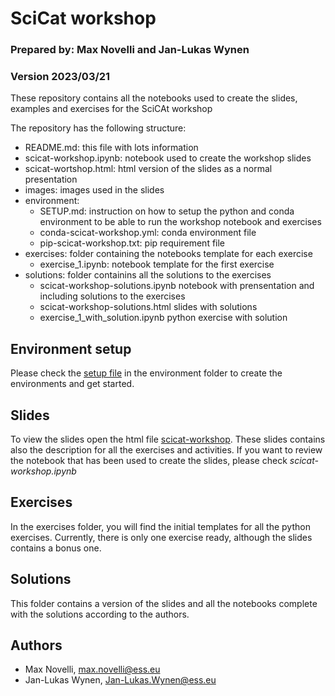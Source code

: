 # SciCat workshop
### Prepared by: Max Novelli and Jan-Lukas Wynen
### Version 2023/03/21

These repository contains all the notebooks used to create the slides, examples and exercises for the SciCAt workshop

The repository has the following structure:
- README.md: 
  this file with lots information
- scicat-workshop.ipynb: 
  notebook used to create the workshop slides
- scicat-wortshop.html: 
  html version of the slides as a normal presentation
- images: 
  images used in the slides
- environment:
  - SETUP.md: 
    instruction on how to setup the python and conda environment to be able to run the workshop notebook and exercises
  - conda-scicat-workshop.yml: 
    conda environment file
  - pip-scicat-workshop.txt: 
    pip requirement file
- exercises: 
  folder containing the notebooks template for each exercise
  - exercise_1.ipynb: 
    notebook template for the first exercise
- solutions:
  folder containins all the solutions to the exercises
  - scicat-workshop-solutions.ipynb
    notebook with prensentation and including solutions to the exercises
  - scicat-workshop-solutions.html
    slides with solutions
  - exercise_1_with_solution.ipynb
    python exercise with solution


## Environment setup
Please check the [setup file](./environment/SETUP.md) in the environment folder to create the environments and get started.

## Slides
To view the slides open the html file [scicat-workshop](./scicat-workshop.html).
These slides contains also the description for all the exercises and activities.
If you want to review the notebook that has been used to create the slides, please check _scicat-workshop.ipynb_


## Exercises
In the exercises folder, you will find the initial templates for all the python exercises.
Currently, there is only one exercise ready, although the slides contains a bonus one.

## Solutions
This folder contains a version of the slides and all the notebooks complete with the solutions according to the authors.

## Authors
- Max Novelli, max.novelli@ess.eu
- Jan-Lukas Wynen, Jan-Lukas.Wynen@ess.eu
 

